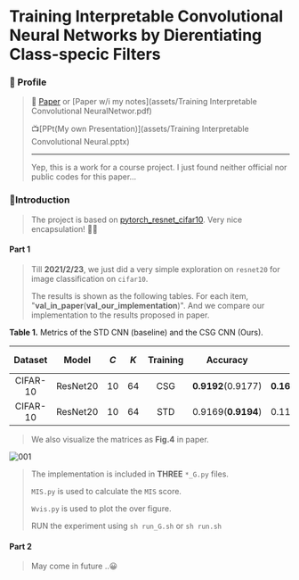 # Training Interpretable Convolutional Neural Networks by Dierentiating Class-specic Filters
### 🙈 Profile

> 📜 [Paper](http://arxiv.org/abs/2007.08194v1) or [Paper w/i my notes](assets/Training Interpretable Convolutional NeuralNetwor.pdf)
>
> 📺[PPt(My own Presentation)](assets/Training Interpretable Convolutional Neural.pptx)
>
> ---
>
> Yep, this is a work for a course project. I just found neither official nor public codes for this paper... 

### 🐞Introduction

> The project is based on [pytorch_resnet_cifar10](https://github.com/akamaster/pytorch_resnet_cifar10). Very nice encapsulation! 🐂🍺

#### Part 1

> Till **2021/2/23**, we just did a very simple exploration on `resnet20` for image classification on `cifar10`. 
>
> The results is shown as the following tables. For each item, "**val_in_paper**(**val_our_implementation**)". And we compare our implementation to the results proposed in paper.

**Table 1.** Metrics of the STD CNN (baseline) and the CSG CNN (Ours).

| Dataset  |  Model   | *C*  | *K*  | Training |      Accuracy      |        MIS         |     L1-density     | L1-interval  |
| :------: | :------: | :--: | :--: | :------: | :----------------: | :----------------: | :----------------: | :----------: |
| CIFAR-10 | ResNet20 |  10  |  64  |   CSG    | **0.9192**(0.9177) | **0.1603**(0.1264) | **0.0788**(0.1000) | [0.01, 0.01] |
| CIFAR-10 | ResNet20 |  10  |  64  |   STD    | 0.9169(**0.9194**) | 0.1119(**0.0883**) |         -          |      -       |

> We also visualize the matrices as **Fig.4** in paper.

![001](https://github.com/NeverGiveU/NNInterpretation/main/demos/CSG/assets/Gcsg-Wcsg-Wstd-GcsgxWcsg.png)

> The implementation is included in **THREE** `*_G.py` files.
>
> `MIS.py` is used to calculate the `MIS` score.
>
> `Wvis.py` is used to plot the over figure.
>
> RUN the experiment using `sh run_G.sh` or `sh run.sh`

#### Part 2

> May come in future ..😀